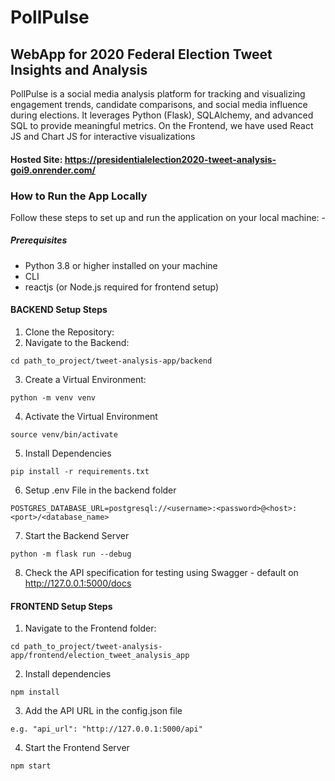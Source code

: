 # PollPulse 
## WebApp for 2020 Federal Election Tweet Insights and Analysis

PollPulse is a social media analysis platform for tracking and visualizing engagement trends, candidate comparisons, and social media influence during elections. It leverages Python (Flask), SQLAlchemy, and advanced SQL to provide meaningful metrics. On the Frontend, we have used React JS and Chart JS for interactive visualizations

#### Hosted Site: https://presidentialelection2020-tweet-analysis-goi9.onrender.com/

### How to Run the App Locally
Follow these steps to set up and run the application on your local machine: -
##### Prerequisites
* Python 3.8 or higher installed on your machine
* CLI
* reactjs (or Node.js required for frontend setup)

#### BACKEND Setup Steps
 1.  Clone the Repository:
 2.  Navigate to the Backend:
```
cd path_to_project/tweet-analysis-app/backend
```
 3.  Create a Virtual Environment:
```
python -m venv venv
```
 4.  Activate the Virtual Environment
```
source venv/bin/activate
```
 5.  Install Dependencies
```
pip install -r requirements.txt
```
6. Setup .env File in the backend folder
```
POSTGRES_DATABASE_URL=postgresql://<username>:<password>@<host>:<port>/<database_name>
```
7. Start the Backend Server
```
python -m flask run --debug
```
8. Check the API specification for testing using Swagger - default on http://127.0.0.1:5000/docs


#### FRONTEND Setup Steps
1. Navigate to the Frontend folder:
```
cd path_to_project/tweet-analysis-app/frontend/election_tweet_analysis_app
```
2. Install dependencies
```
npm install
```
3. Add the API URL in the config.json file
```
e.g. "api_url": "http://127.0.0.1:5000/api"
```
4. Start the Frontend Server
```
npm start
```
